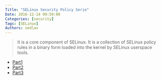 ```yaml
---
Title: "SELinux Security Policy Serie"
Date: 2016-12-14 09:59:00
Categories: [security]
Tags: [SELinux]
Authors: sedlav
---
```


> It is a core component of SELinux. It is a collection of SELinux policy rules in a binary form loaded into the kernel by SELinux userspace tools.

* [Part1](https://mgrepl.wordpress.com/2016/11/01/selinux-security-policy-part1-is-it-a-magic/)
* [Part2](https://mgrepl.wordpress.com/2016/11/29/selinux-security-policy-part2-labels/)
* [Part3](https://mgrepl.wordpress.com/2016/12/13/selinux-security-policy-part-3-lables-in-action/)

